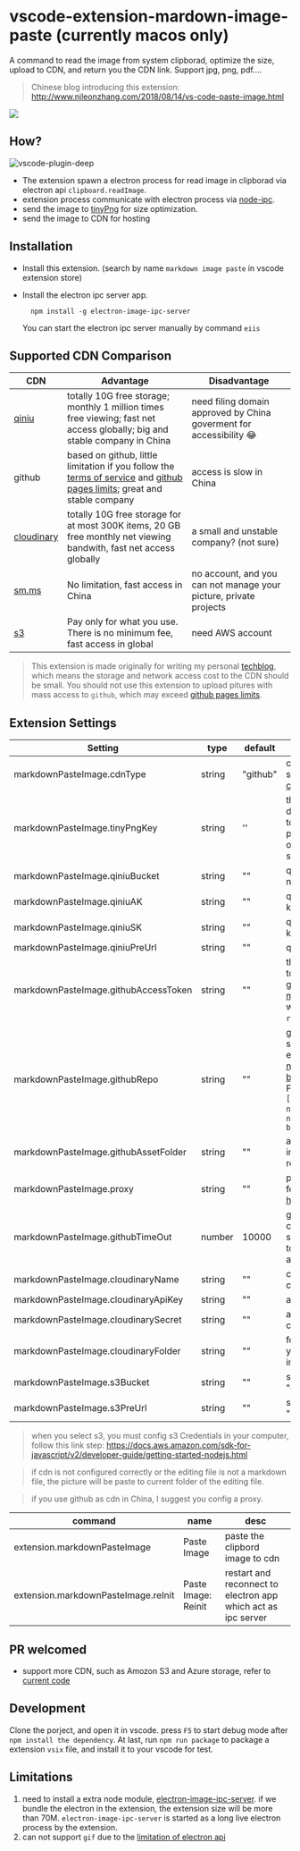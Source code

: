 # vscode-extension-mardown-image-paste (currently macos only)

A command to read the image from system clipborad, optimize the size, upload to CDN, and return you the CDN link. Support jpg, png, pdf....

> Chinese blog introducing this extension: http://www.njleonzhang.com/2018/08/14/vs-code-paste-image.html

![](https://user-images.githubusercontent.com/13174059/43623851-146acf7e-9716-11e8-83b9-6fc68bcce2e0.gif)

## How?

![vscode-plugin-deep](https://user-images.githubusercontent.com/13174059/43622590-7e58580e-970f-11e8-8edd-06b97ffedf49.png)

* The extension spawn a electron process for read image in clipborad via electron api `clipboard.readImage`.
* extension process communicate with electron process via [node-ipc](https://github.com/RIAEvangelist/node-ipc).
* send the image to [tinyPng](https://tinypng.com/) for size optimization.
* send the image to CDN for hosting

## Installation
* Install this extension. (search by name `markdown image paste`  in vscode extension store)
* Install the electron ipc server app.
  ```
    npm install -g electron-image-ipc-server
  ```

  You can start the electron ipc server manually by command `eiis`

## Supported CDN Comparison

| CDN | Advantage | Disadvantage |
|-- |-- | -- |
| [qiniu](https://www.qiniu.com/prices) | totally 10G free storage; monthly 1 million times free viewing; fast net access globally; big and stable company in China | need filing domain approved by China goverment for accessibility 😂 |
| github | based on github, little limitation if you follow the [terms of service](https://help.github.com/articles/github-terms-of-service/) and [github pages limits](https://help.github.com/articles/what-is-github-pages/#usage-limits); great and stable company | access is slow in China |
| [cloudinary](https://cloudinary.com/pricing) | totally 10G free storage for at most 300K items, 20 GB free monthly net viewing bandwith, fast net access globally | a small and unstable company? (not sure) |
| [sm.ms](https://sm.ms/) | No limitation, fast access in China | no account, and you can not manage your picture, private projects |
| [s3](https://aws.amazon.com/s3/) | Pay only for what you use. There is no minimum fee, fast access in global | need AWS account |

> This extension is made originally for writing my personal [techblog](https://www.njleonzhang.com/), which means the storage and network access cost to the CDN should be small. You should not use this extension to upload pitures with mass access to `github`, which may exceed [github pages limits](https://help.github.com/articles/what-is-github-pages/#usage-limits).

## Extension Settings

| Setting | type | default | desc |
| -- | -- | -- | --|
| markdownPasteImage.cdnType | string | "github" |  cdn type, currently support [qiniu](https://www.qiniu.com/), github, [cloudinary](https://cloudinary.com/), [sm](https://sm.ms/) |
| markdownPasteImage.tinyPngKey | string | '' | the tiny png developer key, refer to the [doc](https://tinypng.com/developers), if not provided, the optimization is skipped |
| markdownPasteImage.qiniuBucket | string | "" | qiniu cdn's bucket name |
| markdownPasteImage.qiniuAK | string | "" | qiniu cdn's access key |
| markdownPasteImage.qiniuSK | string | "" | qiniu cdn's security key |
| markdownPasteImage.qiniuPreUrl | string | "" | qiniu cdn's pre-url  |
| markdownPasteImage.githubAccessToken | string | "" | the github access token, created in [github token management page](https://github.com/settings/tokens) with all privileges of `repo` scope |
| markdownPasteImage.githubRepo | string | "" | github repository to store your images, example: [njleonzhang/image-bed](https://github.com/njleonzhang/image-bed);<br/> Formart: `[username]/[repo name]`, for example: `njleonzhang/image-bed` |
| markdownPasteImage.githubAssetFolder | string | "" | asset folder of your image bed github repository |
| markdownPasteImage.proxy | string | "" | proxy for github api, for exmaple: http://127.0.0.1:1087 |
| markdownPasteImage.githubTimeOut | number | 10000 | github api is slow in china, here you can set timeout according to you network. 10s as default |
| markdownPasteImage.cloudinaryName | string | "" | cloud name of cloudinary |
| markdownPasteImage.cloudinaryApiKey | string | "" | api key of cloudinary |
| markdownPasteImage.cloudinarySecret | string | "" | api secret of cloudinary |
| markdownPasteImage.cloudinaryFolder | string | "" | folder of cloudinary you want to put your image in |
| markdownPasteImage.s3Bucket | string | "" | s3 bucket name, like "com.xxx.xxx" |
| markdownPasteImage.s3PreUrl | string | "" | s3 domain name, like "img.xxx.xxx" |

> when you select s3, you must config s3 Credentials in your computer, follow this link step: <https://docs.aws.amazon.com/sdk-for-javascript/v2/developer-guide/getting-started-nodejs.html>

> if cdn is not configured correctly or the editing file is not a markdown file, the picture will be paste to current folder of the editing file.

> if you use github as cdn in China, I suggest you config a proxy.

| command | name | desc |
| -- | -- | -- |
| extension.markdownPasteImage | Paste Image | paste the clipbord image to cdn |
| extension.markdownPasteImage.reInit | Paste Image: Reinit | restart and reconnect to electron app which act as ipc server |

## PR welcomed
* support more CDN, such as Amozon S3 and Azure storage, refer to [current code](https://github.com/njleonzhang/vscode-extension-mardown-image-paste/blob/master/src/CdnUploader/)

## Development
Clone the porject, and open it in vscode. press `F5` to start debug mode after `npm install the dependency`. At last, run `npm run package` to package a extension `vsix` file, and install it to your vscode for test.

## Limitations
1. need to install a extra node module, [electron-image-ipc-server](https://github.com/njleonzhang/electron-image-ipc-server). if we bundle the electron in the extension, the extension size will be more than 70M. `electron-image-ipc-server` is started as a long live electron process by the extension.
2. can not support `gif` due to the [limitation of electron api](https://github.com/electron/electron/issues/8485)
